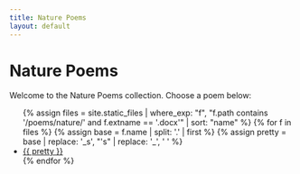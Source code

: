 ```yaml
---
title: Nature Poems
layout: default
---
```


# Nature Poems

Welcome to the Nature Poems collection. Choose a poem below:

<ul class="story-list">
{% assign files = site.static_files 
   | where_exp: "f", "f.path contains '/poems/nature/' and f.extname == '.docx'" 
   | sort: "name" %}
{% for f in files %}
  {% assign base  = f.name | split: '.' | first %}
  {% assign pretty = base 
     | replace: '_s', "'s" 
     | replace: '_', ' ' %}
  <li><a href="{{ f.path | relative_url }}">{{ pretty }}</a></li>
{% endfor %}
</ul>

